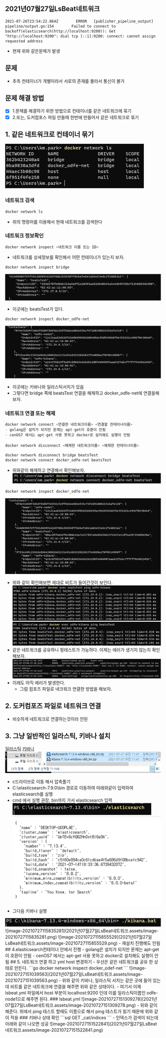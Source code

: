 ## 2021년07월27일LsBeat네트워크  
```
2021-07-26T23:54:22.864Z        ERROR   [publisher_pipeline_output]     pipeline/output.go:154        Failed to connect to backoff(elasticsearch(http://localhost:9200)): Get "http://localhost:9200": dial tcp [::1]:9200: connect: cannot assign requested address
```
- 현재 위와 같은문제가 발생 
## 문제  
- 추측 컨테이너가 개별이라서 서로의 존재를 몰라서 통신이 불가
## 문제 해결 방법
- [x] 1.문제를 해결하기 위한 방법으로 컨테이너를 같은 네트워크에 묶기
- [x] 2.또는, 도커컴포스 파일 만들때 한번에 만들어서 같은 네트워크로 묶기 
## 1. 같은 네트워크로 컨테이너 묶기  
![image-20210727091306629](2021년07월27일LsBeat네트워크.assets/image-20210727091306629.png)
### 네트워크 검색  
```go
docker network ls
```
- 위의 명령어를 이용해서 현재 네트워크를 검색한다
### 네트워크 정보확인
```go
docker network inspect <네트워크 이름 또는 ID>
```
- 네트워크를 상세정보를 확인해서 어떤 컨테이너가 있는지 보자.
```go
docker network inspect bridge
```
![image-20210727091606772](2021년07월27일LsBeat네트워크.assets/image-20210727091606772.png)
- 이곳에는 beatsTest가 있다.
```go
docker network inspect docker_odfe-net
```
![image-20210727091702045](2021년07월27일LsBeat네트워크.assets/image-20210727091702045.png)
- 이곳에는 키바나와 일라스틱서치가 있음
- 그렇다면 bridge 쪽에 beatsTest 연결을 해제하고 docker_odfe-net에 연결을해보자.
### 네트워크 연결 또는 해제  
```go
docker network connect <연결한 네트워크이름> <연결할 컨테이너이름>
- golang은 설치가 되지만 문제는 apt-get이 호환이 안됨
- cenOS7 에서는 apt-get 사용 못하고 docker로 설치해도 실행이 안됨 

docker network disconnect <해제한 네트워크이름> <해제한 컨테이너이름>
```
```go
docker network disconnect bridge beatsTest
docker network connect docker_odfe-net beatsTest
```
- 위와같이 해제하고 연결해서 확인해보자.  
![image-20210727092254686](2021년07월27일LsBeat네트워크.assets/image-20210727092254686.png)
```go
docker network inspect docker_odfe-net
```
![image-20210727092330983](2021년07월27일LsBeat네트워크.assets/image-20210727092330983.png)
- 위와 같이 확인해보면 제대로 비트가 들어간것이 보인다. 
![image-20210727093722701](2021년07월27일LsBeat네트워크.assets/image-20210727093722701.png)
![image-20210727093708828](2021년07월27일LsBeat네트워크.assets/image-20210727093708828.png)
-  같은 네트워크를 공유하니 핑테스트가 가능하다. 이제는  에러가 생기지 않는지 확인해보자.  
![image-20210727092804627](2021년07월27일LsBeat네트워크.assets/image-20210727092804627.png)
- 이래도 아직 에러가 발생한다. 
  - 그럼 컴포즈 파일로 네크워크 연결한 방법을 해보자.
## 2. 도커컴포즈 파일로 네트워크 연결  
- 비슷하게 네트워크로 연결하는것이라 안된
## 3. 그냥 일반적인 일라스틱, 키바나 설치  
[일라스틱](https://www.elastic.co/kr/downloads/past-releases/elasticsearch-7-13-4)
[키바나](https://www.elastic.co/kr/downloads/past-releases/kibana-7-13-4)
![image-20210727114911817](2021년07월27일LsBeat네트워크.assets/image-20210727114911817.png)
- c드라이브로 이동 해서 압축풀기  
- C:\elasticsearch-7.9.0\bin 경로로 이동하여 아래와같이 입력하여 elasticsearch를 실행
- cmd 에서 실행 권장, bin까지 가서 elasticsearch 입력
![image-20210727115606771](2021년07월27일LsBeat네트워크.assets/image-20210727115606771.png)
![image-20210727115635501](2021년07월27일LsBeat네트워크.assets/image-20210727115635501.png)
- 그다음 키바나 실행  
<img src="2021년07월27일LsBeat네트워크.assets/image-20210727115814008.png" alt="image-20210727115814008" style="zoom:150%;" />
![image-20210727115835281](2021년07월27일LsBeat네트워크.assets/image-20210727115835281.png)
![image-20210727115855529](2021년07월27일LsBeat네트워크.assets/image-20210727115855529.png)
- 재설치 진행해도 안됨
## 4.elasticsearch컨테이너 안에서 진행
- golang은 설치가 되지만 문제는 apt-get이 호환이 안됨
- cenOS7 에서는 apt-get 사용 못하고 docker로 설치해도 실행이 안됨 
## 5. 네트워크 연결 하고 yml host 변경하기  
- 우선은 같은 네트워크를 공유 한 상태로 만든다. 
```go
docker network inspect docker_odef-net
```
![image-20210727151039563](2021년07월27일LsBeat네트워크.assets/image-20210727151039563.png)
- 위와 같이 키바나, 일라스틱 서치는 같은 곳에 들어 있는데 비트를 같은 네트워크에 연결을 해주면 위와 같은 상태이다. 
- 여기서 이제 lsbeat.yml 파일에서 host 부분이 localhost:9200 인데 이를 일라스틱이름인 odfe-node1으로 해주면 된다. 
### lsbeat.yml  
![image-20210727151309278](2021년07월27일LsBeat네트워크.assets/image-20210727151309278.png)
- 위와 같이 해준다. 위에서 ping 테스트 할때도 이름으로 해서 ping 테스트가 됬기 때문에 위와 같이 적용 
### 키바나 상태 확인  
```sql
GET _cat/indices
```
- 인덱스가 검색이 되는데 아래와 같이 나오면 성공  
![image-20210727151522841](2021년07월27일LsBeat네트워크.assets/image-20210727151522841.png)
